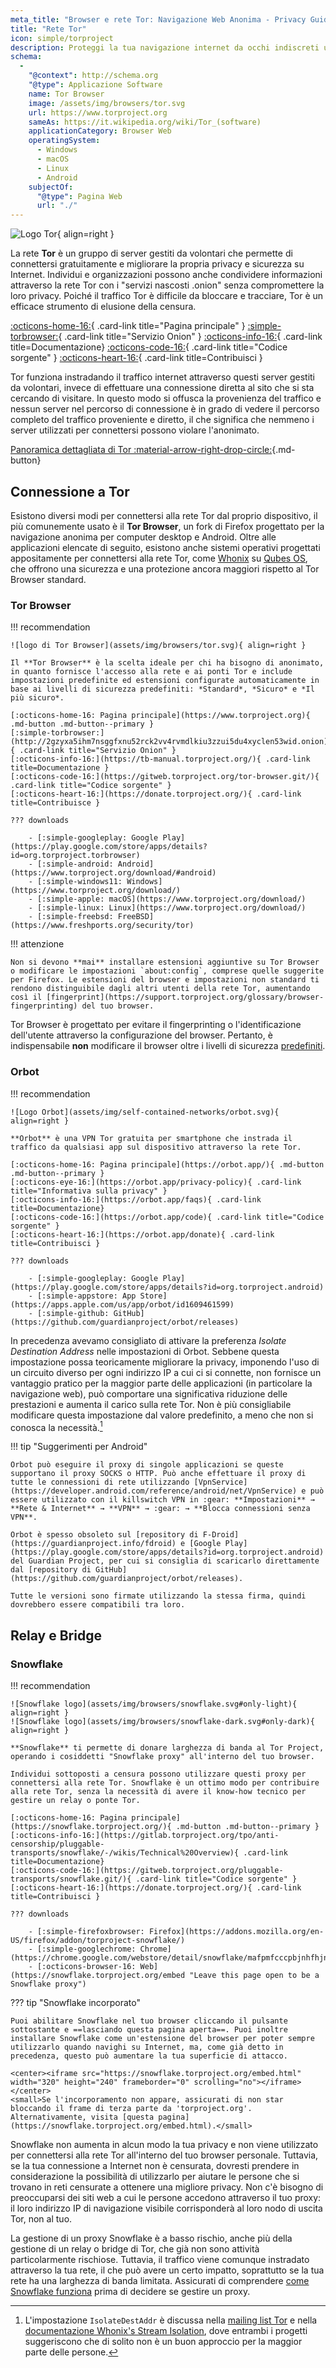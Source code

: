 ```yaml
---
meta_title: "Browser e rete Tor: Navigazione Web Anonima - Privacy Guides"
title: "Rete Tor"
icon: simple/torproject
description: Proteggi la tua navigazione internet da occhi indiscreti utilizzando la rete Tor, una rete sicura che elude la censura.
schema:
  - 
    "@context": http://schema.org
    "@type": Applicazione Software
    name: Tor Browser
    image: /assets/img/browsers/tor.svg
    url: https://www.torproject.org
    sameAs: https://it.wikipedia.org/wiki/Tor_(software)
    applicationCategory: Browser Web
    operatingSystem:
      - Windows
      - macOS
      - Linux
      - Android
    subjectOf:
      "@type": Pagina Web
      url: "./"
---
```


![Logo Tor](assets/img/self-contained-networks/tor.svg){ align=right }

La rete **Tor** è un gruppo di server gestiti da volontari che permette di connettersi gratuitamente e migliorare la propria privacy e sicurezza su Internet. Individui e organizzazioni possono anche condividere informazioni attraverso la rete Tor con i "servizi nascosti .onion" senza compromettere la loro privacy. Poiché il traffico Tor è difficile da bloccare e tracciare, Tor è un efficace strumento di elusione della censura.

[:octicons-home-16:](https://www.torproject.org){ .card-link title="Pagina principale" }
[:simple-torbrowser:](http://2gzyxa5ihm7nsggfxnu52rck2vv4rvmdlkiu3zzui5du4xyclen53wid.onion){ .card-link title="Servizio Onion" }
[:octicons-info-16:](https://tb-manual.torproject.org/){ .card-link title=Documentazione}
[:octicons-code-16:](https://gitweb.torproject.org/tor.git){ .card-link title="Codice sorgente" }
[:octicons-heart-16:](https://donate.torproject.org/){ .card-link title=Contribuisci }

Tor funziona instradando il traffico internet attraverso questi server gestiti da volontari, invece di effettuare una connessione diretta al sito che si sta cercando di visitare. In questo modo si offusca la provenienza del traffico e nessun server nel percorso di connessione è in grado di vedere il percorso completo del traffico proveniente e diretto, il che significa che nemmeno i server utilizzati per connettersi possono violare l'anonimato.

[Panoramica dettagliata di Tor :material-arrow-right-drop-circle:](advanced/tor-overview.md ""){.md-button}

## Connessione a Tor

Esistono diversi modi per connettersi alla rete Tor dal proprio dispositivo, il più comunemente usato è il **Tor Browser**, un fork di Firefox progettato per la navigazione anonima per computer desktop e Android. Oltre alle applicazioni elencate di seguito, esistono anche sistemi operativi progettati appositamente per connettersi alla rete Tor, come [Whonix](desktop.md#whonix) su [Qubes OS](desktop.md#qubes-os), che offrono una sicurezza e una protezione ancora maggiori rispetto al Tor Browser standard.

### Tor Browser

!!! recommendation

    ![logo di Tor Browser](assets/img/browsers/tor.svg){ align=right }
    
    Il **Tor Browser** è la scelta ideale per chi ha bisogno di anonimato, in quanto fornisce l'accesso alla rete e ai ponti Tor e include impostazioni predefinite ed estensioni configurate automaticamente in base ai livelli di sicurezza predefiniti: *Standard*, *Sicuro* e *Il più sicuro*.
    
    [:octicons-home-16: Pagina principale](https://www.torproject.org){ .md-button .md-button--primary }
    [:simple-torbrowser:](http://2gzyxa5ihm7nsggfxnu52rck2vv4rvmdlkiu3zzui5du4xyclen53wid.onion){ .card-link title="Servizio Onion" }
    [:octicons-info-16:](https://tb-manual.torproject.org/){ .card-link title=Documentazione }
    [:octicons-code-16:](https://gitweb.torproject.org/tor-browser.git/){ .card-link title="Codice sorgente" }
    [:octicons-heart-16:](https://donate.torproject.org/){ .card-link title=Contribuisce }
    
    ??? downloads
    
        - [:simple-googleplay: Google Play](https://play.google.com/store/apps/details?id=org.torproject.torbrowser)
        - [:simple-android: Android](https://www.torproject.org/download/#android)
        - [:simple-windows11: Windows](https://www.torproject.org/download/)
        - [:simple-apple: macOS](https://www.torproject.org/download/)
        - [:simple-linux: Linux](https://www.torproject.org/download/)
        - [:simple-freebsd: FreeBSD](https://www.freshports.org/security/tor)

!!! attenzione

    Non si devono **mai** installare estensioni aggiuntive su Tor Browser o modificare le impostazioni `about:config`, comprese quelle suggerite per Firefox. Le estensioni del browser e impostazioni non standard ti rendono distinguibile dagli altri utenti della rete Tor, aumentando così il [fingerprint](https://support.torproject.org/glossary/browser-fingerprinting) del tuo browser.

Tor Browser è progettato per evitare il fingerprinting o l'identificazione dell'utente attraverso la configurazione del browser. Pertanto, è indispensabile **non** modificare il browser oltre i livelli di sicurezza [predefiniti](https://tb-manual.torproject.org/security-settings/).

### Orbot

!!! recommendation

    ![Logo Orbot](assets/img/self-contained-networks/orbot.svg){ align=right }
    
    **Orbot** è una VPN Tor gratuita per smartphone che instrada il traffico da qualsiasi app sul dispositivo attraverso la rete Tor.
    
    [:octicons-home-16: Pagina principale](https://orbot.app/){ .md-button .md-button--primary }
    [:octicons-eye-16:](https://orbot.app/privacy-policy){ .card-link title="Informativa sulla privacy" }
    [:octicons-info-16:](https://orbot.app/faqs){ .card-link title=Documentazione}
    [:octicons-code-16:](https://orbot.app/code){ .card-link title="Codice sorgente" }
    [:octicons-heart-16:](https://orbot.app/donate){ .card-link title=Contribuisci }
    
    ??? downloads
    
        - [:simple-googleplay: Google Play](https://play.google.com/store/apps/details?id=org.torproject.android)
        - [:simple-appstore: App Store](https://apps.apple.com/us/app/orbot/id1609461599)
        - [:simple-github: GitHub](https://github.com/guardianproject/orbot/releases)

In precedenza avevamo consigliato di attivare la preferenza *Isolate Destination Address* nelle impostazioni di Orbot. Sebbene questa impostazione possa teoricamente migliorare la privacy, imponendo l'uso di un circuito diverso per ogni indirizzo IP a cui ci si connette, non fornisce un vantaggio pratico per la maggior parte delle applicazioni (in particolare la navigazione web), può comportare una significativa riduzione delle prestazioni e aumenta il carico sulla rete Tor. Non è più consigliabile modificare questa impostazione dal valore predefinito, a meno che non si conosca la necessità.[^1]

!!! tip "Suggerimenti per Android"

    Orbot può eseguire il proxy di singole applicazioni se queste supportano il proxy SOCKS o HTTP. Può anche effettuare il proxy di tutte le connessioni di rete utilizzando [VpnService](https://developer.android.com/reference/android/net/VpnService) e può essere utilizzato con il killswitch VPN in :gear: **Impostazioni** → **Rete & Internet** → **VPN** → :gear: → **Blocca connessioni senza VPN**.
    
    Orbot è spesso obsoleto sul [repository di F-Droid](https://guardianproject.info/fdroid) e [Google Play](https://play.google.com/store/apps/details?id=org.torproject.android) del Guardian Project, per cui si consiglia di scaricarlo direttamente dal [repository di GitHub](https://github.com/guardianproject/orbot/releases).
    
    Tutte le versioni sono firmate utilizzando la stessa firma, quindi dovrebbero essere compatibili tra loro.

## Relay e Bridge

### Snowflake

!!! recommendation

    ![Snowflake logo](assets/img/browsers/snowflake.svg#only-light){ align=right }
    ![Snowflake logo](assets/img/browsers/snowflake-dark.svg#only-dark){ align=right }
    
    **Snowflake** ti permette di donare larghezza di banda al Tor Project, operando i cosiddetti "Snowflake proxy" all'interno del tuo browser.
    
    Individui sottoposti a censura possono utilizzare questi proxy per connettersi alla rete Tor. Snowflake è un ottimo modo per contribuire alla rete Tor, senza la necessità di avere il know-how tecnico per gestire un relay o ponte Tor.
    
    [:octicons-home-16: Pagina principale](https://snowflake.torproject.org/){ .md-button .md-button--primary }
    [:octicons-info-16:](https://gitlab.torproject.org/tpo/anti-censorship/pluggable-transports/snowflake/-/wikis/Technical%20Overview){ .card-link title=Documentazione}
    [:octicons-code-16:](https://gitweb.torproject.org/pluggable-transports/snowflake.git/){ .card-link title="Codice sorgente" }
    [:octicons-heart-16:](https://donate.torproject.org/){ .card-link title=Contribuisci }
    
    ??? downloads
    
        - [:simple-firefoxbrowser: Firefox](https://addons.mozilla.org/en-US/firefox/addon/torproject-snowflake/)
        - [:simple-googlechrome: Chrome](https://chrome.google.com/webstore/detail/snowflake/mafpmfcccpbjnhfhjnllmmalhifmlcie)
        - [:octicons-browser-16: Web](https://snowflake.torproject.org/embed "Leave this page open to be a Snowflake proxy")

??? tip "Snowflake incorporato"

    Puoi abilitare Snowflake nel tuo browser cliccando il pulsante sottostante e ==lasciando questa pagina aperta==. Puoi inoltre installare Snowflake come un'estensione del browser per poter sempre utilizzarlo quando navighi su Internet, ma, come già detto in precedenza, questo può aumentare la tua superficie di attacco.
    
    <center><iframe src="https://snowflake.torproject.org/embed.html" width="320" height="240" frameborder="0" scrolling="no"></iframe></center>
    <small>Se l'incorporamento non appare, assicurati di non star bloccando il frame di terza parte da 'torproject.org'. Alternativamente, visita [questa pagina](https://snowflake.torproject.org/embed.html).</small>

Snowflake non aumenta in alcun modo la tua privacy e non viene utilizzato per connettersi alla rete Tor all'interno del tuo browser personale. Tuttavia, se la tua connessione a Internet non è censurata, dovresti prendere in considerazione la possibilità di utilizzarlo per aiutare le persone che si trovano in reti censurate a ottenere una migliore privacy. Non c'è bisogno di preoccuparsi dei siti web a cui le persone accedono attraverso il tuo proxy: il loro indirizzo IP di navigazione visibile corrisponderà al loro nodo di uscita Tor, non al tuo.

La gestione di un proxy Snowflake è a basso rischio, anche più della gestione di un relay o bridge di Tor, che già non sono attività particolarmente rischiose. Tuttavia, il traffico viene comunque instradato attraverso la tua rete, il che può avere un certo impatto, soprattutto se la tua rete ha una larghezza di banda limitata. Assicurati di comprendere [come Snowflake funziona](https://gitlab.torproject.org/tpo/anti-censorship/pluggable-transports/snowflake/-/wikis/home) prima di decidere se gestire un proxy.

[^1]: L'impostazione `IsolateDestAddr` è discussa nella [mailing list Tor](https://lists.torproject.org/pipermail/tor-talk/2012-May/024403.html) e nella [documentazione Whonix's Stream Isolation](https://www.whonix.org/wiki/Stream_Isolation), dove entrambi i progetti suggeriscono che di solito non è un buon approccio per la maggior parte delle persone.
